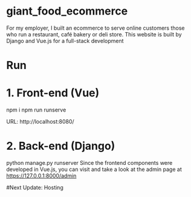 # giant_food_ecommerce
For my employer, I built an ecommerce to serve online customers those who run a restaurant, café bakery or deli store. This website is built by Django and Vue.js for a full-stack development

# Run

# 1. Front-end (Vue)
npm i
npm run runserve

URL: http://localhost:8080/

# 2. Back-end (Django)

python manage.py runserver
Since the frontend components were developed in Vue.js, you can visit and take a look at the admin page at https://127.0.0.1:8000/admin 


#Next Update:
Hosting 
